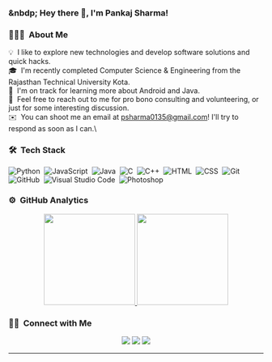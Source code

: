 ### &nbdp; Hey there 👋, I'm Pankaj Sharma!

### 👨🏻‍💻 &nbsp;About Me

💡 &nbsp;I like to explore new technologies and develop software solutions and quick hacks.\
🎓 &nbsp;I'm recently completed Computer Science & Engineering from the Rajasthan Technical University Kota.\
🌱 &nbsp;I'm on track for learning more about Android and Java.\
💬 &nbsp;Feel free to reach out to me for pro bono consulting and volunteering, or just for some interesting discussion.\
✉️ &nbsp;You can shoot me an email at psharma0135@gmail.com! I'll try to respond as soon as I can.\

### 🛠 &nbsp;Tech Stack

![Python](https://img.shields.io/badge/-Python-05122A?style=flat&logo=python)&nbsp;
![JavaScript](https://img.shields.io/badge/-JavaScript-05122A?style=flat&logo=javascript)&nbsp;
![Java](https://img.shields.io/badge/-Java-05122A?style=flat&logo=Java&logoColor=FFA518)&nbsp;
![C](https://img.shields.io/badge/-C-05122A?style=flat&logo=C&logoColor=A8B9CC)&nbsp;
![C++](https://img.shields.io/badge/-C++-05122A?style=flat&logo=C%2B%2B&logoColor=00599C)&nbsp;
![HTML](https://img.shields.io/badge/-HTML-05122A?style=flat&logo=HTML5)&nbsp;
![CSS](https://img.shields.io/badge/-CSS-05122A?style=flat&logo=CSS3&logoColor=1572B6)&nbsp;
![Git](https://img.shields.io/badge/-Git-05122A?style=flat&logo=git)&nbsp;
![GitHub](https://img.shields.io/badge/-GitHub-05122A?style=flat&logo=github)&nbsp;
![Visual Studio Code](https://img.shields.io/badge/-Visual%20Studio%20Code-05122A?style=flat&logo=visual-studio-code&logoColor=007ACC)&nbsp;
![Photoshop](https://img.shields.io/badge/-Photoshop-05122A?style=flat&logo=adobe-photoshop)&nbsp;

### ⚙️ &nbsp;GitHub Analytics

<p align="center">
<a href="https://github.com/im-pankaj-00">
  <img height="180em" src="https://github-readme-stats-eight-theta.vercel.app/api?username=im-pankaj-00&show_icons=true&theme=algolia&include_all_commits=true&count_private=true"/>
  <img height="180em" src="https://github-readme-stats-eight-theta.vercel.app/api/top-langs/?username=im-pankaj-00&layout=compact&langs_count=8&theme=algolia"/>
</a>
</p>

### 🤝🏻 &nbsp;Connect with Me

<p align="center">
<a href="https://linkedin.com/in/im-pankaj-00"><img src="https://img.shields.io/badge/-Pankaj%20Sharma-0077B5?style=flat&logo=Linkedin&logoColor=white"/></a>
<a href="mailto:psharma0135@gmail.com"><img src="https://img.shields.io/badge/-psharma0135@gmail.com-D14836?style=flat&logo=Gmail&logoColor=white"/></a>
<a href="https://instagram.com/im_pankaj_00"><img src="https://img.shields.io/badge/-@im_pankaj_00__-E4405F?style=flat&logo=Instagram&logoColor=white"/></a>
</p>

-----
